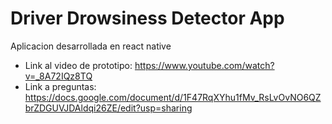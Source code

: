 # Driver Drowsiness Detector App
Aplicacion desarrollada en react native

- Link al video de prototipo: https://www.youtube.com/watch?v=_8A72IQz8TQ
- Link a preguntas: https://docs.google.com/document/d/1F47RqXYhu1fMv_RsLvOvNO6QZbrZDGUVJDAldqi26ZE/edit?usp=sharing
